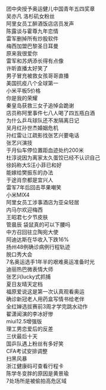 团中央授予奥运健儿中国青年五四奖章  
吴亦凡 洛杉矶女粉丝  
阿里女员工醉酒饭店店员发声  
陈露谈与霍尊九年恋情  
雷军删掉所有炒股软件  
梅西加盟巴黎圣日耳曼  
原来我很爱你  
雷军和苏炳添长得有点像  
许昕直播太好笑了  
男子冒充被救女孩哥哥直播  
美国抗疫八个全球第一  
小米平板5价格  
你是我的荣耀  
秦皇岛获救三女子追悼会跪谢  
店员称阿里事件七八人喝了四五瓶白酒  
为什么乒乓球队还不发隔离日记  
吴月红孙世杰婚姻危机  
孙红雷让江疏影找张艺兴要电话  
张艺兴演技  
于月仙车停位置距血迹处约200米  
杜淳说因为离家太久蛋饺已经不认识自己  
徐妈称大S汪小菲已和好  
能嫁给樊振东的办法  
于途肖奈都是宜兴人  
雷军7年后回击苹果嘲笑  
小米MIX4  
阿里女员工涉事酒店为亚朵轻居  
内马尔欢迎梅西  
王昭君七夕节皮肤  
管晨辰 袋鼠真的可以下腰吗  
中方召回驻立陶宛大使  
阿迪达斯在华收入下跌16%  
扬州48例确诊病例行程轨迹  
脱口秀大会  
7名奥运选手1年半的艰难奥运准备时光  
迪丽热巴微表情大师  
张艺兴lucky式抓捕  
夏日友晴天定档  
福原爱说这是第一次认真观看奥运  
确诊新冠老人用药盒写情书给老伴  
全红婵选拔赛前3周才学完跳水动作  
翟潇闻演的李冰好惨  
miui12.5增强版  
理工男恋爱后的反差  
三伏最后十天  
国乒队遇上粉丝有多好笑  
CFA考试安排调整  
扫黑风暴  
浙江健康码可查看行程卡  
陈学冬变胖的原因是黄景瑜  
7处场所是被偷拍高危区域  
